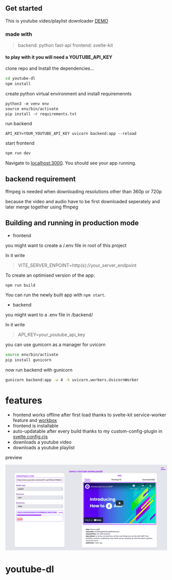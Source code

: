 ## Get started

This is youtube video/playlist downloader
[DEMO](https://youtube-d.netlify.app/)
### made with

> backend: python fast-api
> frontend: svelte-kit

#### to play with it you will need a YOUTUBE_API_KEY

clone repo and
Install the dependencies...

```bash
cd youtube-dl
npm install
```

create python virtual environment and install requiremennts

```
python3 -m venv env
source env/bin/activate
pip install -r requirements.txt
```

run backend

```
API_KEY=YOUR_YOUTUBE_API_KEY uvicorn backend:app --reload
```

start frontend

```bash
npm run dev
```

Navigate to [localhost:3000](http://localhost:3000). You should see your app running.

## backend requirement

ffmpeg is needed when downloading resolutions other than 360p or 720p

because the video and audio have to be first downloaded seperately and later merge together using ffmpeg

## Building and running in production mode

- frontend

you might want to create a /.env file in root of this project

In it write

> VITE_SERVER_ENPOINT=http(s)://your_server_endpoint

To create an optimised version of the app:

```bash
npm run build
```

You can run the newly built app with `npm start`.

- backend

you might want to a .env file in /backend/

In it write

> API_KEY=your_youtube_api_key

you can use gunicorn as a manager for uvicorn

```bash
source env/bin/activate
pip install gunicorn
```

now run backend with gunicorn

```bash
gunicorn backend:app -w 4 -k uvicorn.workers.UvicornWorker
```

# features

- frontend works offline after first load thanks to svelte-kit service-worker feature and [workbox](https://developers.google.com/web/tools/workbox/)
- frontend is installable
- auto-updatable after every build thanks to my custom-config-plugin in [svelte.config.cjs](https://github.com/Anyass3/youtube-dl/blob/main/svelte.config.cjs#L37)
- downloads a youtube video
- downloads a youtube playlist

preview

![preview](https://github.com/Anyass3/youtube-dl/blob/main/screenshot.png)

# youtube-dl
